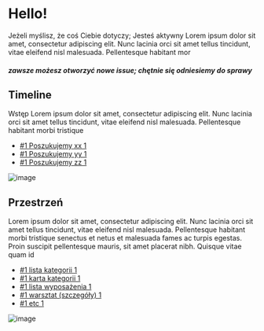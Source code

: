 
# Hello!

Jeżeli myślisz, że coś Ciebie dotyczy; Jesteś aktywny Lorem ipsum dolor sit amet, consectetur adipiscing elit. Nunc lacinia orci sit amet tellus tincidunt, vitae eleifend nisl malesuada. Pellentesque habitant mor


##### zawsze możesz otworzyć nowe issue; chętnie się odniesiemy do sprawy


## Timeline

Wstęp Lorem ipsum dolor sit amet, consectetur adipiscing elit. Nunc lacinia orci sit amet tellus tincidunt, vitae eleifend nisl malesuada. Pellentesque habitant morbi tristique

* [#1 Poszukujemy xx 1](https://github.com/SzczecinskaPrzestrzenDIY/HackerSpaceSzczecin/issues/1)
* [#1 Poszukujemy yy 1](https://github.com/SzczecinskaPrzestrzenDIY/HackerSpaceSzczecin/issues/1)
* [#1 Poszukujemy zz 1](https://github.com/SzczecinskaPrzestrzenDIY/HackerSpaceSzczecin/issues/1)

![image](https://user-images.githubusercontent.com/3337832/90456458-4eb22e00-e0f9-11ea-8a53-aebd082d1b91.png) 


## Przestrzeń

Lorem ipsum dolor sit amet, consectetur adipiscing elit. Nunc lacinia orci sit amet tellus tincidunt, vitae eleifend nisl malesuada. Pellentesque habitant morbi tristique senectus et netus et malesuada fames ac turpis egestas. Proin suscipit pellentesque mauris, sit amet placerat nibh. Quisque vitae quam id

* [#1 lista kategorii 1](https://github.com/SzczecinskaPrzestrzenDIY/HackerSpaceSzczecin/issues/1)
* [#1 karta kategorii 1](https://github.com/SzczecinskaPrzestrzenDIY/HackerSpaceSzczecin/issues/1)
* [#1 lista wyposażenia 1](https://github.com/SzczecinskaPrzestrzenDIY/HackerSpaceSzczecin/issues/1)
* [#1 warsztat (szczegóły) 1](https://github.com/SzczecinskaPrzestrzenDIY/HackerSpaceSzczecin/issues/1)
* [#1 etc 1](https://github.com/SzczecinskaPrzestrzenDIY/HackerSpaceSzczecin/issues/1)

![image](https://user-images.githubusercontent.com/3337832/90456742-03e4e600-e0fa-11ea-8159-f12634eb2a6f.png)
